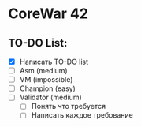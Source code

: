 # CoreWar 42

## TO-DO List:
- [X] Написать TO-DO list
- [ ] Asm (medium)
- [ ] VM (impossible)
- [ ] Champion (easy)
- [ ] Validator (medium)
    - [ ] Понять что требуетcя
    - [ ] Написать каждое требование